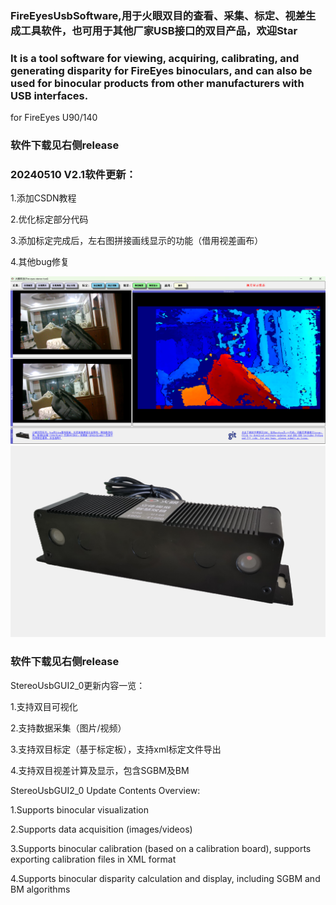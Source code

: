 ### FireEyesUsbSoftware,用于火眼双目的查看、采集、标定、视差生成工具软件，也可用于其他厂家USB接口的双目产品，欢迎Star
### It is a tool software for viewing, acquiring, calibrating, and generating disparity for FireEyes binoculars, and can also be used for binocular products from other manufacturers with USB interfaces.
for FireEyes U90/140
### 软件下载见右侧release


### 20240510 V2.1软件更新：
1.添加CSDN教程

2.优化标定部分代码

3.添加标定完成后，左右图拼接画线显示的功能（借用视差画布）

4.其他bug修复



![My Image](视差显示.png "双目")
![My Image](侧视-去除背景.jpg "双目")


### 软件下载见右侧release
StereoUsbGUI2_0更新内容一览：

1.支持双目可视化

2.支持数据采集（图片/视频）

3.支持双目标定（基于标定板），支持xml标定文件导出

4.支持双目视差计算及显示，包含SGBM及BM


StereoUsbGUI2_0 Update Contents Overview:

1.Supports binocular visualization

2.Supports data acquisition (images/videos)

3.Supports binocular calibration (based on a calibration board), supports exporting calibration files in XML format

4.Supports binocular disparity calculation and display, including SGBM and BM algorithms
